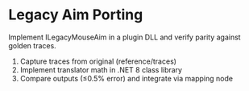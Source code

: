 # Legacy Aim Porting
Implement ILegacyMouseAim in a plugin DLL and verify parity against golden traces.
1) Capture traces from original (reference/traces)
2) Implement translator math in .NET 8 class library
3) Compare outputs (≤0.5% error) and integrate via mapping node
